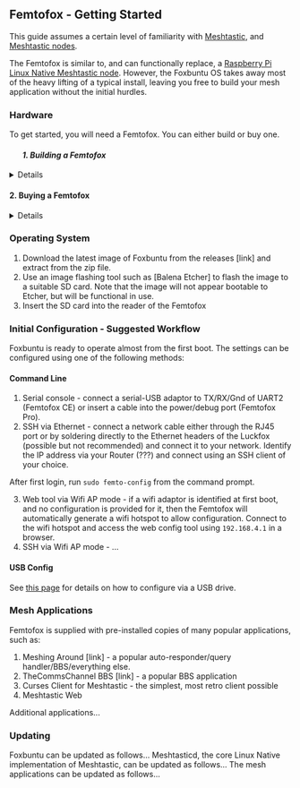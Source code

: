 ## Femtofox - Getting Started
This guide assumes a certain level of familiarity with [Meshtastic](meshtastic.org), and [Meshtastic nodes](https://meshtastic.org/docs/getting-started/).

The Femtofox is similar to, and can functionally replace, a [Raspberry Pi Linux Native Meshtastic node](https://meshtastic.org/docs/hardware/devices/linux-native-hardware/). However, the Foxbuntu OS takes away most of the heavy lifting of a typical install, leaving you free to build your mesh application without the initial hurdles.

### Hardware
To get started, you will need a Femtofox. You can either build or buy one.

<summary> <i> <H4> &nbsp;&nbsp;&nbsp;&nbsp;&nbsp;&nbsp; 1. Building a Femtofox </H4> </i> <details>


  Femtofox Community Edition (CE) is provided as standard PCB Gerber files and suitable Bills of Materials (BOM) and Pick and Place files for the components.
 - Download the Gerber files from [here](TBC), selecting the set of files for your application:
 - Bare PCB - you have all of the necessary components on hand
 - SMD populated PCB - you have a Luckfox Pico Mini and suitable radio module on hand, plus any other headers or connectors desired.
 - Radio and header populated PCB - only a Luckfox Pico Mini is required to complete the build. Two sets of files are provided for this, based on the radio module required:
	 - 22db (E22-900M22S)
	 - 30db (E22-900M30S)

Upload the Gerber .zip file to a PCB maker of your choice, e.g.:
 - JLCPCB
 - PCBWay
 - OSHPark

Prototypes were made using JLCPCB. We recommend selecting a board thickness of 1.6mm, and a lead-free HASL surface finish. It is also suggested to select "Remove mark" for order serial numbers, as the Gerbers do not contain a specific location for this marking.

Select the number of PCBs and the assembly options you require. Minimum PCB quantities are usually 5 boards, although assembly can be as few as 2 boards.

If required, upload the BOM and Pick&Place files, and check that the suggested parts are available. JLC regularly changes their stocked items, so make sure that, at a minimum, the following are correct for each item:

 - Components are the correct footprint (Resistors and Capacitors are 0603 or 1206, MOSFETS are SOT23)
 - Components are the correct rating (see BOM for details)
 - Components are in the `basic` series where possible, especially capacitors, resistors and MOSFETs

Ensure that the components are placed correctly on the PCB, and that the correct radio module is selected, then check and place the order.

Assemble the PCBs according to the BOM and Pick&Place files, or the photographs below.

Solder the Luckfox Pico Mini to the headers as low down as possible, to ensure easy access to the SD card.

</details>

#### 2. Buying a Femtofox

<details>
Although the Femtofox CE is only licensed for personal use and not for sale, a Femtofox Pro is available for purchase as a fully assembled node, through the following licensed sellers:

 1. Open Source Country (USA)
 2. NomDeTom (UK)
 3. Noon (Central Korea)
 4. TBC
 5. TBC

The Femtofox Pro has all the same features as the CE, plus a few features that only make sense when ordered at scale [Insert link]. If you require a large quantity of Femtofox boards, please get in touch.

</details>

### Operating System

 1. Download the latest image of Foxbuntu from the releases [link] and extract from the zip file.
 2. Use an image flashing tool such as [Balena Etcher] to flash the image to a suitable SD card.
 Note that the image will not appear bootable to Etcher, but will be functional in use.
 3. Insert the SD card into the reader of the Femtofox

### Initial Configuration - Suggested Workflow
Foxbuntu is ready to operate almost from the first boot. The settings can be configured using one of the following methods:

#### Command Line
 1. Serial console - connect a serial-USB adaptor to TX/RX/Gnd of UART2 (Femtofox CE) or insert a cable into the power/debug port (Femtofox Pro).
 2. SSH via Ethernet - connect a network cable either through the RJ45 port or by soldering directly to the Ethernet headers of the Luckfox (possible but not recommended) and connect it to your network. Identify the IP address via your Router (???) and connect using an SSH client of your choice.

After first login, run `sudo femto-config` from the command prompt.

3. Web tool via Wifi AP mode - if a wifi adaptor is identified at first boot, and no configuration is provided for it, then the Femtofox will automatically generate a wifi hotspot to allow configuration. Connect to the wifi hotspot and access the web config tool using `192.168.4.1` in a browser.
4. SSH via Wifi AP mode - ...

#### USB Config
See [this page](./usb_config.md) for details on how to configure via a USB drive.

### Mesh Applications
Femtofox is supplied with pre-installed copies of many popular applications, such as:

 1. Meshing Around [link] - a popular auto-responder/query handler/BBS/everything else.
 2. TheCommsChannel BBS [link] - a popular BBS application
 3. Curses Client for Meshtastic - the simplest, most retro client possible
 4. Meshtastic Web

Additional applications...

### Updating
Foxbuntu can be updated as follows...
Meshtasticd, the core Linux Native implementation of Meshtastic, can be updated as follows...
The mesh applications can be updated as follows...


<!--stackedit_data:
eyJoaXN0b3J5IjpbMTIyMzA1NTkxMSwxNTk5NDMxNDYyLC0zOD
Q5NTU2MDUsLTEzOTIyNzQ3OTYsLTEzMzgxODI0MTAsMTkxODgz
MzQwNl19
-->